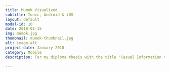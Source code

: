```yaml
---
title: Mumok Visualized
subtitle: Ionic, Android & iOS
layout: default
modal-id: 10
date: 2018-01-15
img: mumok.jpg
thumbnail: mumok-thumbnail.jpg
alt: image-alt
project-date: January 2018
category: Mobile
description: For my diploma thesis with the title "Casual Information Visualization on Mobile Devices considering the Museum Context" I designed and implemented a mobile museum visualization. Afterward it the was tested with 21 participants in the modern art museum mumok. <br><br>The cross-platform application was implemented in <b>Ionic</b>. For the visualization part <b>D3.js</b>, ngx-charts and Google Maps were used. To get additional information about an artwork and the artist, users can scan the artwork's label with the device's camera. 

---     
```

